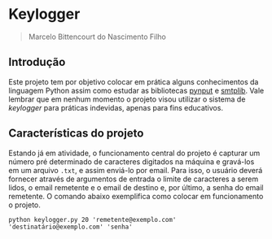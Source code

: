 # Keylogger 
> Marcelo Bittencourt do Nascimento Filho

## Introdução
Este projeto tem por objetivo colocar em prática alguns conhecimentos da linguagem Python assim como estudar as bibliotecas [pynput](https://pypi.org/project/pynput/) e [smtplib](https://docs.python.org/3/library/smtplib.html). Vale lembrar que em nenhum momento o projeto visou utilizar o sistema de *keylogger* para práticas indevidas, apenas para fins educativos.

## Características do projeto

Estando já em atividade, o funcionamento central do projeto é capturar um número pré determinado de caracteres digitados na máquina e gravá-los em um arquivo `.txt`, e assim enviá-lo por email. Para isso, o usuário deverá fornecer através de argumentos de entrada o limite de caracteres a serem lidos, o email remetente e o email de destino e, por último, a senha do email remetente. O comando abaixo exemplifica como colocar em funcionamento o projeto.

`python keylogger.py 20 'remetente@exemplo.com' 'destinatário@exemplo.com' 'senha' `

